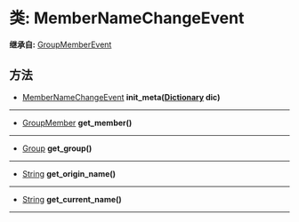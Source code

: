 # 类: MemberNameChangeEvent  
  
**继承自:** [GroupMemberEvent](GroupMemberEvent.md)  
  
## 方法 
  
- [MemberNameChangeEvent](MemberNameChangeEvent.md) **init_meta([Dictionary](https://docs.godotengine.org/en/latest/classes/class_dictionary.html) dic)**  
  
---  
  
- [GroupMember](GroupMember.md) **get_member()**  
  
---  
  
- [Group](Group.md) **get_group()**  
  
---  
  
- [String](https://docs.godotengine.org/en/latest/classes/class_string.html) **get_origin_name()**  
  
---  
  
- [String](https://docs.godotengine.org/en/latest/classes/class_string.html) **get_current_name()**  
  
---  
  

